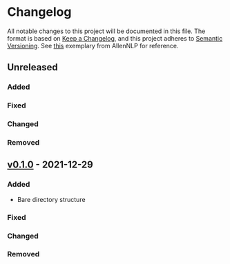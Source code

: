 # Changelog

All notable changes to this project will be documented in this file.
The format is based on [Keep a Changelog](https://keepachangelog.com/en/1.0.0/),
and this project adheres to [Semantic Versioning](https://semver.org/spec/v2.0.0.html).
See [this](https://github.com/allenai/allennlp/blob/main/CHANGELOG.md) exemplary from AllenNLP for reference.

## Unreleased

### Added

### Fixed

### Changed

### Removed

## [v0.1.0](https://github.com/allenai/allennlp/releases/tag/v0.1.0) - 2021-12-29

### Added

- Bare directory structure

### Fixed

### Changed

### Removed
